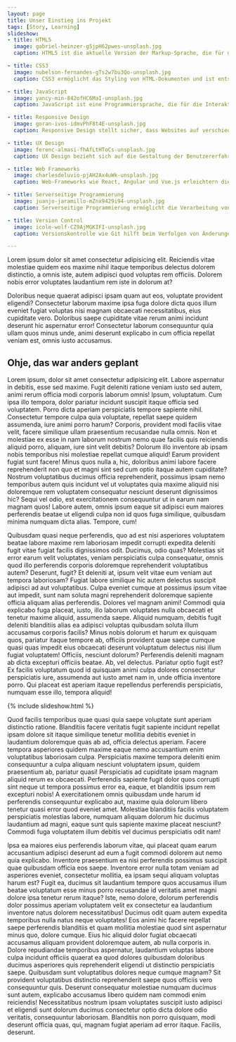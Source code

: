 ```yaml
---
layout: page
title: Unser Einstieg ins Projekt
tags: [Story, Learning]
slideshow:
- title: HTML5
  image: gabriel-heinzer-g5jpH62pwes-unsplash.jpg
  caption: HTML5 ist die aktuelle Version der Markup-Sprache, die für das Erstellen von Webseiten verwendet wird.

- title: CSS3
  image: nubelson-fernandes-gTs2w7bu3Qo-unsplash.jpg
  caption: CSS3 ermöglicht das Styling von HTML-Dokumenten und ist entscheidend für das Design von Websites.

- title: JavaScript
  image: yancy-min-842ofHC6MaI-unsplash.jpg
  caption: JavaScript ist eine Programmiersprache, die für die Interaktivität und Funktionalität von Webseiten verwendet wird.

- title: Responsive Design
  image: goran-ivos-idmvPhF8t4E-unsplash.jpg
  caption: Responsive Design stellt sicher, dass Websites auf verschiedenen Geräten und Bildschirmgrößen gut aussehen und funktionieren.

- title: UX Design
  image: ferenc-almasi-fhAfLtHToCs-unsplash.jpg
  caption: UX Design bezieht sich auf die Gestaltung der Benutzererfahrung und -interaktionen auf einer Website.

- title: Web Frameworks
  image: charlesdeluvio-pjAH2Ax4uWk-unsplash.jpg
  caption: Web-Frameworks wie React, Angular und Vue.js erleichtern die Entwicklung von Webanwendungen.

- title: Serverseitige Programmierung
  image: juanjo-jaramillo-mZnx9429i94-unsplash.jpg
  caption: Serverseitige Programmierung ermöglicht die Verarbeitung von Anfragen und die Generierung dynamischer Inhalte.

- title: Version Control
  image: icole-wolf-CZ9AjMGKIFI-unsplash.jpg
  caption: Versionskontrolle wie Git hilft beim Verfolgen von Änderungen und Zusammenarbeiten in der Webentwicklung.

---
```



Lorem ipsum dolor sit amet consectetur adipisicing elit. Reiciendis vitae molestiae quidem eos maxime nihil itaque temporibus delectus dolorem distinctio, a omnis iste, autem adipisci quod voluptas rem officiis. Dolorem nobis error voluptates laudantium rem iste in dolorum at? 

Doloribus neque quaerat adipisci ipsam quam aut eos, voluptate provident eligendi? Consectetur laborum maxime ipsa fuga dolore dicta quos illum eveniet fugiat voluptas nisi magnam obcaecati necessitatibus, eius cupiditate vero. Doloribus saepe cupiditate vitae rerum animi incidunt deserunt hic aspernatur error! Consectetur laborum consequuntur quia ullam quos minus unde, animi deserunt explicabo in cum officia repellat veniam est, omnis iusto accusamus.

## Ohje, das war anders geplant

Lorem ipsum, dolor sit amet consectetur adipisicing elit. Labore aspernatur in debitis, esse sed maxime. Fugit deleniti ratione veniam iusto sed autem, animi rerum officia modi corporis laborum omnis! Ipsum, voluptatum. Cum ipsa illo tempora, dolor pariatur incidunt suscipit itaque officia sed voluptatem. Porro dicta aperiam perspiciatis tempore sapiente nihil. Consectetur tempore culpa quia voluptate, repellat saepe quidem assumenda, iure animi porro harum? Corporis, provident modi facilis vitae velit, facere similique ullam praesentium recusandae nulla omnis. Non et molestiae ex esse in nam laborum nostrum nemo quae facilis quis reiciendis aliquid porro, aliquam, iure sint velit debitis? Dolorum illo inventore ab ipsam nobis temporibus nisi molestiae repellat cumque aliquid! Earum provident fugiat sunt facere! Minus quos nulla a, hic, doloribus animi labore facere reprehenderit non quo et magni sint sed cum optio itaque autem cupiditate? Nostrum voluptatibus ducimus officia reprehenderit, possimus ipsam nemo temporibus autem quis incidunt vel ut voluptates quia maxime aliquid nisi doloremque rem voluptatem consequatur nesciunt deserunt dignissimos hic? Sequi vel odio, est exercitationem consequuntur ut in earum nam magnam quos! Labore autem, omnis ipsum eaque sit adipisci eum maiores perferendis beatae ut eligendi culpa non id quos fuga similique, quibusdam minima numquam dicta alias. Tempore, cum!

Quibusdam quasi neque perferendis, quo ad est nisi asperiores voluptatem beatae labore maxime rem laboriosam impedit corrupti expedita deleniti fugit vitae fugiat facilis dignissimos odit. Ducimus, odio quas? Molestias sit error earum velit voluptates, veniam perspiciatis culpa consequatur, omnis quod illo perferendis corporis doloremque reprehenderit voluptatibus autem? Deserunt, fugit? Et deleniti at, ipsum velit vitae eum veniam aut tempora laboriosam? Fugiat labore similique hic autem delectus suscipit adipisci ad aut voluptatibus. Culpa eveniet cumque at possimus ipsum vitae aut impedit, sunt nam soluta magni reprehenderit doloremque sapiente officia aliquam alias perferendis. Dolores vel magnam animi! Commodi quia explicabo fuga placeat, iusto, illo laborum voluptates nulla obcaecati et tenetur maxime aliquid, assumenda saepe. Aliquid numquam, debitis fugit deleniti blanditiis alias ea adipisci voluptas quibusdam soluta illum accusamus corporis facilis? Minus nobis dolorum et harum ex quisquam quos, pariatur itaque tempore ab, officiis provident quae saepe cumque quasi quas impedit eius obcaecati deserunt voluptatum delectus nisi illum fugiat voluptatem! Officiis, nesciunt dolorum? Perferendis deleniti magnam ab dicta excepturi officiis beatae. Ab, vel delectus. Pariatur optio fugit est? Ex facilis voluptatum quod id quisquam animi culpa dolores consectetur perspiciatis iure, assumenda aut iusto amet nam in, unde officia inventore porro. Qui placeat est aperiam itaque repellendus perferendis perspiciatis, numquam esse illo, tempora aliquid! 

{% include slideshow.html %}

Quod facilis temporibus quae quasi quia saepe voluptate sunt aperiam distinctio ratione. Blanditiis facere veritatis fugit sapiente incidunt repellat ipsam dolore sit itaque similique tenetur mollitia debitis eveniet in laudantium doloremque quas ab ad, officia delectus aperiam. Facere tempora asperiores quidem maxime eaque nemo accusantium enim voluptatibus laboriosam culpa. Perspiciatis maxime tempora deleniti enim consequuntur a culpa aliquam nesciunt voluptatem ipsum, quidem praesentium ab, pariatur quasi! Perspiciatis ad cupiditate ipsam magnam aliquid rerum ex obcaecati. Perferendis sapiente fugit dolor quos corrupti sint neque ut tempora possimus error ea, eaque, et blanditiis ipsum rem excepturi nobis! A exercitationem omnis quibusdam unde harum id perferendis consequuntur explicabo aut, maxime quia dolorum libero tenetur quasi error quod eveniet amet. Molestiae blanditiis facilis voluptatem perspiciatis molestias labore, numquam aliquam dolorum hic ducimus laudantium ad magni, eaque sunt quis sapiente maxime placeat nesciunt? Commodi fuga voluptatem illum debitis vel ducimus perspiciatis odit nam! 

Ipsa ea maiores eius perferendis laborum vitae, qui placeat quam earum accusantium adipisci deserunt ad eum a fugit commodi dolorem aut nemo quia explicabo. Inventore praesentium ea nisi perferendis possimus suscipit quae quibusdam officia eos saepe. Inventore error nulla totam veniam ad asperiores eveniet, consectetur mollitia, ea ipsam sequi aliquam voluptas harum est? Fugit ea, ducimus sit laudantium tempore quos accusamus illum beatae voluptatum esse minus porro recusandae id veritatis amet magni dolore ipsa tenetur rerum itaque? Iste, nemo dolore, dolorum perferendis dolor possimus aperiam voluptatem velit ex consectetur ea laudantium inventore natus dolorem necessitatibus! Ducimus odit quam autem expedita temporibus nulla natus neque voluptates! Eos animi hic facere repellat saepe perferendis blanditiis et quam mollitia molestiae quod sint aspernatur minus quo, dolore cumque. Eius hic aliquid dolor fugiat obcaecati accusamus aliquam provident doloremque autem, ab nulla corporis in. Dolore repudiandae temporibus aspernatur, laudantium voluptas labore culpa incidunt officiis quaerat ea quod dolores quibusdam doloribus ducimus asperiores quis reprehenderit eligendi ut distinctio perspiciatis saepe. Quibusdam sunt voluptatibus dolores neque cumque magnam? Sit provident voluptatibus distinctio reprehenderit saepe quos officiis vero consequuntur quis. Deserunt consequatur molestiae numquam ducimus sunt autem, explicabo accusamus libero quidem nam commodi enim reiciendis! Necessitatibus nostrum ipsam voluptates suscipit iusto adipisci et eligendi sunt dolorum ducimus consectetur optio dicta dolore odio veritatis, consequuntur laboriosam. Blanditiis non porro quisquam, modi deserunt officia quas, qui, magnam fugiat aperiam ad error itaque. Facilis, deserunt.